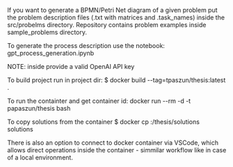 If you want to generate a BPMN/Petri Net diagram of a given problem
put the problem description files (.txt with matrices and .task_names) 
inside the src/probelms directory.
Repository contains problem examples inside sample_problems directory.

To generate the process description use the notebook:
gpt_process_generation.ipynb

NOTE: inside provide a valid OpenAI API key

To build project run in project dir:
$ docker build --tag=tpaszun/thesis:latest .

To run the containter and get container id:
docker run --rm -d -t papaszun/thesis bash

To copy solutions from the container
$ docker cp <containerId>:/thesis/solutions solutions

There is also an option to connect to docker container via VSCode, 
which allows direct operations inside the container - simmilar workflow
like in case of a local environment.